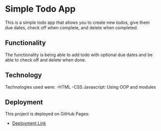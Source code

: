 # Simple Todo App

This is a simple todo app that allows you to create new todos, give them due dates, check off when complete, and delete when completed.

## Functionality

The functionality is being able to add todo with optional due dates and be able to check off and delete when done.

## Technology

Technologies used were:
-HTML
-CSS
Javascript: Using OOP and modules

## Deployment

This project is deployed on GitHub Pages:

- [Deployment Link](https://djjohnson20.github.io/se_project_todo-app/)
